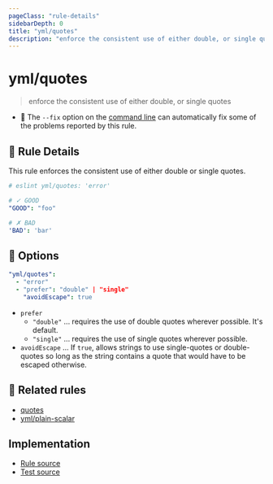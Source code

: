 ```yaml
---
pageClass: "rule-details"
sidebarDepth: 0
title: "yml/quotes"
description: "enforce the consistent use of either double, or single quotes"
---
```

# yml/quotes

> enforce the consistent use of either double, or single quotes

- :wrench: The `--fix` option on the [command line](https://eslint.org/docs/user-guide/command-line-interface#fixing-problems) can automatically fix some of the problems reported by this rule.

## :book: Rule Details

This rule enforces the consistent use of either double or single quotes.

<eslint-code-block fix>

```yaml
# eslint yml/quotes: 'error'

# ✓ GOOD
"GOOD": "foo"

# ✗ BAD
'BAD': 'bar'
```

</eslint-code-block>

## :wrench: Options

```yaml
"yml/quotes":
  - "error"
  - "prefer": "double" | "single"
    "avoidEscape": true
```

- `prefer`
  - `"double"` ... requires the use of double quotes wherever possible. It's default.
  - `"single"` ... requires the use of single quotes wherever possible.
- `avoidEscape` ... If `true`, allows strings to use single-quotes or double-quotes so long as the string contains a quote that would have to be escaped otherwise.

## :couple: Related rules

- [quotes]
- [yml/plain-scalar]

[quotes]: https://eslint.org/docs/rules/quotes
[yml/plain-scalar]: ./plain-scalar.md

## Implementation

- [Rule source](https://github.com/ota-meshi/eslint-plugin-yml/blob/master/src/rules/quotes.ts)
- [Test source](https://github.com/ota-meshi/eslint-plugin-yml/blob/master/tests/src/rules/quotes.js)
